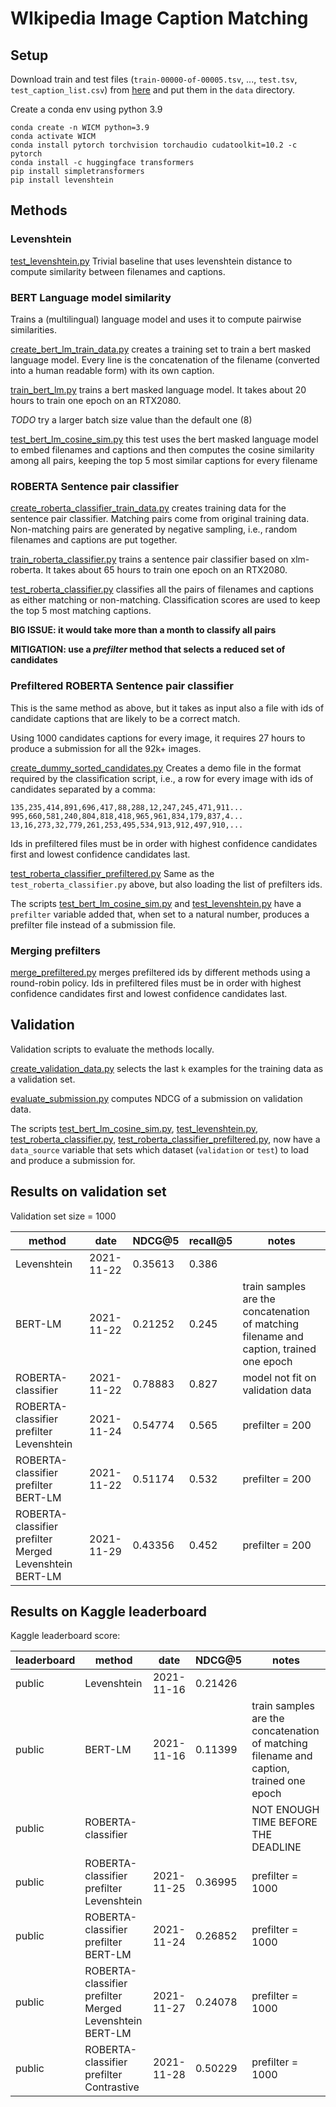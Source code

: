 # WIkipedia Image Caption Matching

## Setup

Download train and test files (`train-00000-of-00005.tsv`, ..., `test.tsv`, `test_caption_list.csv`)
from [here](https://www.kaggle.com/c/wikipedia-image-caption/data) and put them in the `data` directory.

Create a conda env using python 3.9

````
conda create -n WICM python=3.9
conda activate WICM
conda install pytorch torchvision torchaudio cudatoolkit=10.2 -c pytorch
conda install -c huggingface transformers
pip install simpletransformers
pip install levenshtein
````

## Methods

### Levenshtein

[test_levenshtein.py](test_levenshtein.py) Trivial baseline that uses levenshtein distance to
compute similarity between filenames and captions.

### BERT Language model similarity

Trains a (multilingual) language model and uses it to compute pairwise similarities.

[create_bert_lm_train_data.py](create_bert_lm_train_data.py) creates a training set to train a bert masked language
model. Every line is the concatenation of the filename (converted into a human readable form) with its own caption.

[train_bert_lm.py](train_bert_lm.py) trains a bert masked language model. It takes about 20 hours to train one epoch on
an RTX2080.

*TODO* try a larger batch size value than the default one (8)

[test_bert_lm_cosine_sim.py](test_bert_lm_cosine_sim.py) this test uses the bert masked language model to embed
filenames and captions and then computes the cosine similarity among all pairs, keeping the top 5 most similar captions
for every filename

### ROBERTA Sentence pair classifier

[create_roberta_classifier_train_data.py](create_roberta_classifier_train_data.py) creates training data for the
sentence pair classifier. Matching pairs come from original training data. Non-matching pairs are generated by negative
sampling, i.e., random filenames and captions are put together.

[train_roberta_classifier.py](train_roberta_classifier.py) trains a sentence pair classifier based on xlm-roberta.
It takes about 65 hours to train one epoch on an RTX2080.

[test_roberta_classifier.py](test_roberta_classifier.py) classifies all the pairs of filenames and captions as either
matching or non-matching. Classification scores are used to keep the top 5 most matching captions.

**BIG ISSUE: it would take more than a month to classify all pairs**

**MITIGATION: use a _prefilter_ method that selects a reduced set of candidates**

### Prefiltered ROBERTA Sentence pair classifier

This is the same method as above, but it takes as input also a file with ids of candidate captions that are likely to be a correct match.

Using 1000 candidates captions for every image, it requires 27 hours to produce a submission for all the 92k+ images.

[create_dummy_sorted_candidates.py](create_dummy_sorted_candidates.py) Creates a demo file in the format required by the classification script, i.e., a row for every image with ids of candidates separated by a comma:

```
135,235,414,891,696,417,88,288,12,247,245,471,911...
995,660,581,240,804,818,418,965,961,834,179,837,4...
13,16,273,32,779,261,253,495,534,913,912,497,910,...
```
Ids in prefiltered files must be in order with highest confidence candidates first and lowest confidence candidates last.

[test_roberta_classifier_prefiltered.py](test_roberta_classifier_prefiltered.py) Same as the `test_roberta_classifier.py` above, but also loading the list of prefilters ids.

The scripts [test_bert_lm_cosine_sim.py](test_bert_lm_cosine_sim.py) and [test_levenshtein.py](test_levenshtein.py) have a `prefilter` variable added that, when set to a natural number, produces a prefilter file instead of a submission file.

### Merging prefilters

[merge_prefiltered.py](merge_prefiltered.py) merges prefiltered ids by different methods using a round-robin policy.
Ids in prefiltered files must be in order with highest confidence candidates first and lowest confidence candidates last.

## Validation

Validation scripts to evaluate the methods locally.

[create_validation_data.py](create_validation_data.py) selects the last `k` examples for the training data as a validation set.

[evaluate_submission.py](evaluate_submissions.py) computes NDCG of a submission on validation data.

The scripts [test_bert_lm_cosine_sim.py](test_bert_lm_cosine_sim.py), [test_levenshtein.py](test_levenshtein.py), [test_roberta_classifier.py](test_roberta_classifier.py), [test_roberta_classifier_prefiltered.py](test_roberta_classifier_prefiltered.py), now have a `data_source` variable that sets which dataset (`validation` or `test`) to load and produce a submission for.

## Results on validation set

Validation set size = 1000

| method| date  | NDCG@5 | recall@5| notes | 
|---|---|---|---|---|
| Levenshtein |  2021-11-22 | 0.35613 | 0.386 | | 
| BERT-LM | 2021-11-22 | 0.21252 | 0.245 | train samples are the concatenation of matching filename and caption, trained one epoch | 
| ROBERTA-classifier | 2021-11-22 | 0.78883 | 0.827 | model not fit on validation data |
| ROBERTA-classifier prefilter Levenshtein | 2021-11-24 | 0.54774 | 0.565 | prefilter = 200 | 
| ROBERTA-classifier prefilter BERT-LM | 2021-11-22 | 0.51174 | 0.532 | prefilter = 200 | 
| ROBERTA-classifier prefilter Merged Levenshtein BERT-LM | 2021-11-29 | 0.43356 | 0.452 | prefilter = 200 | 

## Results on Kaggle leaderboard

Kaggle leaderboard score:

| leaderboard | method| date  | NDCG@5 | notes | 
|---|---|---|---|---|
| public | Levenshtein |  2021-11-16 | 0.21426 | |
| public | BERT-LM | 2021-11-16 | 0.11399 | train samples are the concatenation of matching filename and caption, trained one epoch | 
| public | ROBERTA-classifier |  |  | NOT ENOUGH TIME BEFORE THE DEADLINE | 
| public | ROBERTA-classifier prefilter Levenshtein | 2021-11-25 | 0.36995 | prefilter = 1000 | 
| public | ROBERTA-classifier prefilter BERT-LM | 2021-11-24 | 0.26852 | prefilter = 1000 | 
| public | ROBERTA-classifier prefilter Merged Levenshtein BERT-LM | 2021-11-27 | 0.24078 | prefilter = 1000 |
| public | ROBERTA-classifier prefilter Contrastive | 2021-11-28| 0.50229 | prefilter = 1000 |